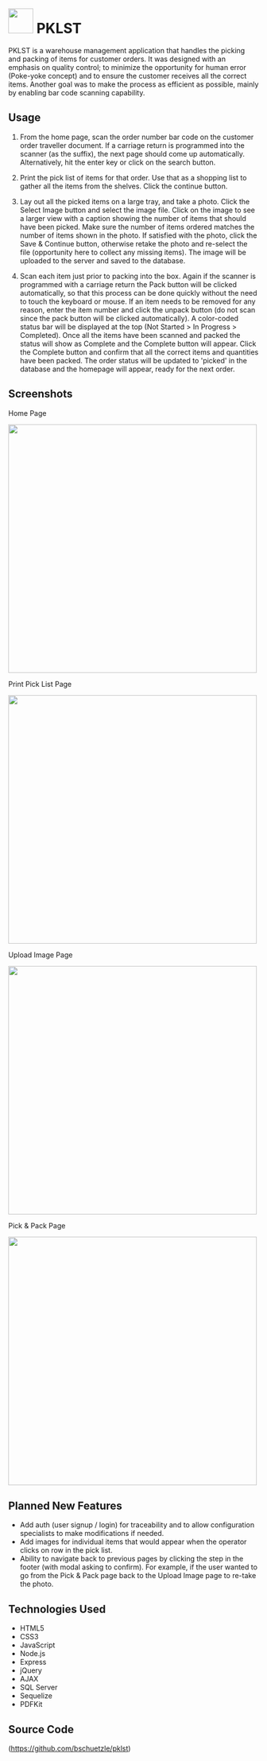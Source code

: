 
# <img src="https://dl.dropboxusercontent.com/s/64w79y0hd9lntwm/pklst-icon.png?dl=0" width="50"> PKLST


PKLST is a warehouse management application that handles the picking and packing of items for customer orders.  It was designed with an emphasis on quality control; to minimize the opportunity for human error (Poke-yoke concept) and to ensure the customer receives all the correct items.  Another goal was to make the process as efficient as possible, mainly by enabling bar code scanning capability.


## Usage

1.  From the home page, scan the order number bar code on the customer order traveller document.  If a carriage return is programmed into the scanner (as the suffix), the next page should come up automatically.  Alternatively, hit the enter key or click on the search button.

2.  Print the pick list of items for that order.  Use that as a shopping list to gather all the items from the shelves.  Click the continue button.

3.  Lay out all the picked items on a large tray, and take a photo.  Click the Select Image button and select the image file.  Click on the image to see a larger view with a caption showing the number of items that should have been picked.  Make sure the number of items ordered matches the number of items shown in the photo.  If satisfied with the photo, click the Save & Continue button, otherwise retake the photo and re-select the file (opportunity here to collect any missing items).  The image will be uploaded to the server and saved to the database.

4.  Scan each item just prior to packing into the box.  Again if the scanner is programmed with a carriage return the Pack button will be clicked automatically, so that this process can be done quickly without the need to touch the keyboard or mouse.  If an item needs to be removed for any reason, enter the item number and click the unpack button (do not scan since the pack button will be clicked automatically).  A color-coded status bar will be displayed at the top (Not Started > In Progress > Completed).  Once all the items have been scanned and packed the status will show as Complete and the Complete button will appear.  Click the Complete button and confirm that all the correct items and quantities have been packed.  The order status will be updated to 'picked' in the database and the homepage will appear, ready for the next order.


## Screenshots

Home Page

<img src="https://dl.dropboxusercontent.com/s/0cdlgvgllmjncqc/home-page.png?dl=0" width="500">

Print Pick List Page

<img src="https://dl.dropboxusercontent.com/s/3x8cs9au6tm9sfq/print-page.png?dl=0" width="500">


Upload Image Page

<img src="https://dl.dropboxusercontent.com/s/fjhgbl2ndrm4wqs/upload-image-page.png?dl=0" width="500">


Pick & Pack Page

<img src="https://dl.dropboxusercontent.com/s/40083l2o3hji11h/pick-pack-page.png?dl=0" width="500">


## Planned New Features

* Add auth (user signup / login) for traceability and to allow configuration specialists to make modifications if needed.
* Add images for individual items that would appear when the operator clicks on row in the pick list.
* Ability to navigate back to previous pages by clicking the step in the footer (with modal asking to confirm).  For example, if the user wanted to go from the Pick & Pack page back to the Upload Image page to re-take the photo.


## Technologies Used

* HTML5
* CSS3
* JavaScript
* Node.js
* Express
* jQuery
* AJAX
* SQL Server
* Sequelize
* PDFKit

## Source Code

(https://github.com/bschuetzle/pklst)
